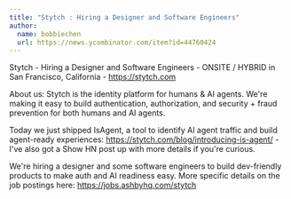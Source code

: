 ```yaml
---
title: "Stytch : Hiring a Designer and Software Engineers"
author:
  name: bobbiechen
  url: https://news.ycombinator.com/item?id=44760424
---
```


<JobNavigation />

Stytch - Hiring a Designer and Software Engineers - ONSITE &#x2F; HYBRID in San Francisco, California - <a href="https:&#x2F;&#x2F;stytch.com" rel="nofollow">https:&#x2F;&#x2F;stytch.com</a>

About us: Stytch is the identity platform for humans &amp; AI agents. We&#x27;re making it easy to build authentication, authorization, and security + fraud prevention for both humans and AI agents.

Today we just shipped IsAgent, a tool to identify AI agent traffic and build agent-ready experiences: <a href="https:&#x2F;&#x2F;stytch.com&#x2F;blog&#x2F;introducing-is-agent&#x2F;" rel="nofollow">https:&#x2F;&#x2F;stytch.com&#x2F;blog&#x2F;introducing-is-agent&#x2F;</a> - I&#x27;ve also got a Show HN post up with more details if you&#x27;re curious.

We&#x27;re hiring a designer and some software engineers to build dev-friendly products to make auth and AI readiness easy. More specific details on the job postings here: <a href="https:&#x2F;&#x2F;jobs.ashbyhq.com&#x2F;stytch" rel="nofollow">https:&#x2F;&#x2F;jobs.ashbyhq.com&#x2F;stytch</a>
<JobApplication />
